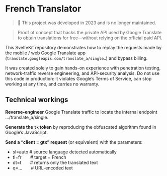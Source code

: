# French Translator

> 🛑 This project was developed in 2023 and is no longer maintained.

> Proof of concept that hacks the private API used by Google Translate to obtain translations for free—without relying on the official paid API.

This SvelteKit repository demonstrates how to replay the requests made by the mobile / web Google Translate app (`translate.googleapis.com/translate_a/single…`) and bypass billing.

It was created solely to gain hands-on experience with penetration testing, network-traffic reverse engineering, and API-security analysis.
Do not use this code in production: it violates Google’s Terms of Service, can stop working at any time, and carries no warranty.

## Technical workings

**Reverse-engineer** Google Translate traffic to locate the internal endpoint …/translate_a/single.

**Generate the `tk` token** by reproducing the obfuscated algorithm found in Google’s JavaScript.

**Send a “client = gtx” request** (or equivalent) with the parameters:
- sl=auto  # source language detected automatically
- tl=fr  # target = French
- dt=t  # returns only the translated text
- q=…  # URL-encoded text